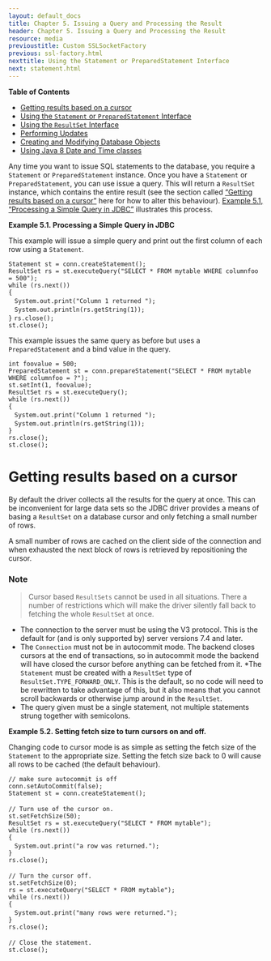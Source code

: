 ```yaml
---
layout: default_docs
title: Chapter 5. Issuing a Query and Processing the Result
header: Chapter 5. Issuing a Query and Processing the Result
resource: media
previoustitle: Custom SSLSocketFactory
previous: ssl-factory.html
nexttitle: Using the Statement or PreparedStatement Interface
next: statement.html
---
```


**Table of Contents**

* [Getting results based on a cursor](query.html#query-with-cursor)
* [Using the `Statement` or `PreparedStatement` Interface](statement.html)
* [Using the `ResultSet` Interface](resultset.html)
* [Performing Updates](update.html)
* [Creating and Modifying Database Objects](ddl.html)
* [Using Java 8 Date and Time classes](8-date-time.html)

Any time you want to issue SQL statements to the database, you require a `Statement`
or `PreparedStatement` instance. Once you have a `Statement` or `PreparedStatement`,
you can use issue a query. This will return a `ResultSet` instance, which contains
the entire result (see the section called [“Getting results based on a cursor”](query.html#query-with-cursor)
here for how to alter this behaviour). [Example 5.1, “Processing a Simple Query in JDBC”](query.html#query-example)
illustrates this process.

<a name="query-example"></a>
**Example 5.1. Processing a Simple Query in JDBC**

This example will issue a simple query and print out the first column of each
row using a `Statement`.

`Statement st = conn.createStatement();`  
`ResultSet rs = st.executeQuery("SELECT * FROM mytable WHERE columnfoo = 500");`  
`while (rs.next())`  
`{`  
&nbsp;&nbsp;&nbsp;`System.out.print("Column 1 returned ");`  
&nbsp;&nbsp;&nbsp;`System.out.println(rs.getString(1));`  
`}`
`rs.close();`  
`st.close();`  

This example issues the same query as before but uses a `PreparedStatement` and
a bind value in the query.

`int foovalue = 500;`  
`PreparedStatement st = conn.prepareStatement("SELECT * FROM mytable WHERE columnfoo = ?");`  
`st.setInt(1, foovalue);`  
`ResultSet rs = st.executeQuery();`  
`while (rs.next())`  
`{`  
&nbsp;&nbsp;&nbsp;`System.out.print("Column 1 returned ");`  
&nbsp;&nbsp;&nbsp;`System.out.println(rs.getString(1));`  
`}`  
`rs.close();`  
`st.close();`  

<a name="query-with-cursor"></a>
# Getting results based on a cursor

By default the driver collects all the results for the query at once. This can
be inconvenient for large data sets so the JDBC driver provides a means of basing
a `ResultSet` on a database cursor and only fetching a small number of rows.

A small number of rows are cached on the client side of the connection and when
exhausted the next block of rows is retrieved by repositioning the cursor.

### Note

> Cursor based `ResultSets` cannot be used in all situations. There a number of
  restrictions which will make the driver silently fall back to fetching the
  whole `ResultSet` at once.

* The connection to the server must be using the V3 protocol. This is the default
	for (and is only supported by) server versions 7.4 and later.
* The `Connection` must not be in autocommit mode. The backend closes cursors at
	the end of transactions, so in autocommit mode the backend will have
	closed the cursor before anything can be fetched from it.
*The `Statement` must be created with a `ResultSet` type of `ResultSet.TYPE_FORWARD_ONLY`.
	This is the default, so no code will need to be rewritten to take advantage
	of this, but it also means that you cannot scroll backwards or otherwise
	jump around in the `ResultSet`.
* The query given must be a single statement, not multiple statements strung
	together with semicolons.

<a name="fetchsize-example"></a>
**Example 5.2. Setting fetch size to turn cursors on and off.**

Changing code to cursor mode is as simple as setting the fetch size of the
`Statement` to the appropriate size. Setting the fetch size back to 0 will cause
all rows to be cached (the default behaviour).

`// make sure autocommit is off`  
`conn.setAutoCommit(false);`  
`Statement st = conn.createStatement();`<br /><br />
`// Turn use of the cursor on.`  
`st.setFetchSize(50);`  
`ResultSet rs = st.executeQuery("SELECT * FROM mytable");`  
`while (rs.next())`  
`{`  
&nbsp;&nbsp;&nbsp;`System.out.print("a row was returned.");`  
`}`  
`rs.close();`<br /><br />
`// Turn the cursor off.`  
`st.setFetchSize(0);`  
`rs = st.executeQuery("SELECT * FROM mytable");`  
`while (rs.next())`  
`{`  
&nbsp;&nbsp;&nbsp;`System.out.print("many rows were returned.");`  
`}`  
`rs.close();`<br /><br />
`// Close the statement.`  
`st.close();`
